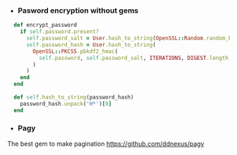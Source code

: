
* ### Pasword encryption without gems
``` ruby
  def encrypt_password
    if self.password.present?
      self.password_salt = User.hash_to_string(OpenSSL::Random.random_bytes(16))
      self.password_hash = User.hash_to_string(
        OpenSSL::PKCS5.pbkdf2_hmac(
          self.password, self.password_salt, ITERATIONS, DIGEST.length, DIGEST
        )
      )
    end
  end
  
  def self.hash_to_string(password_hash)
    password_hash.unpack('H*')[0]
  end
```

* ### Pagy
The best gem to make pagination 
https://github.com/ddnexus/pagy
